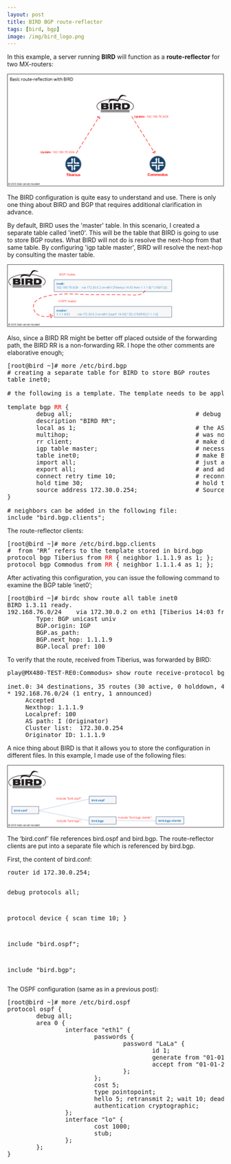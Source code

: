 ```yaml
---
layout: post
title: BIRD BGP route-reflector
tags: [bird, bgp]
image: /img/bird_logo.png
---
```


<p>
In this example, a server running <b>BIRD</b> will function as a <b>route-reflector</b> for two MX-routers:
</p>              
 	
![BIRD route-reflector](/img/bird-route-reflector.png "BIRD route-reflector")    

<p>
The BIRD configuration is quite easy to understand and use. 
There is only one thing about BIRD and BGP that requires additional clarification in advance.
</p>
<p>
By default, BIRD uses the 'master' table. 
In this scenario, I created a separate table called 'inet0'.
This will be the table that BIRD is going to use to store BGP routes.
What BIRD will not do is resolve the next-hop from that same table. 
By configuring 'igp table master', BIRD will resolve the next-hop by consulting the master table.
</p>		

![BIRD routing tables](/img/bird-resolve.png "BIRD routing tables")    

<p>
Also, since a BIRD RR might be better off placed outside of the forwarding path, the BIRD RR is a non-forwarding RR. 
I hope the other comments are elaborative enough;
</p>

<pre>
[root@bird ~]# more /etc/bird.bgp
# creating a separate table for BIRD to store BGP routes
table inet0;

# the following is a template. The template needs to be applied to individual neighbors.

template bgp <font color='red'>RR</font> {
        debug all;                                  # debug BGP
        description "BIRD RR";
        local as 1;                                 # the AS used by the local BGP speaker
        multihop;                                   # was not default in 1.3.11
        rr client;                                  # make defined neighbors rr clients
        igp table master;                           # necessary to resolve the next-hop
        table inet0;                                # make BGP use this table
        import all;                                 # just accept everything
        export all;                                 # and advertise it to all the neigbors
        connect retry time 10;                      # reconnect try after 10s
        hold time 30;                               # hold time send in BGP messages
        source address 172.30.0.254;                # Source BGP from this IP address
}

# neighbors can be added in the following file:
include "bird.bgp.clients";
</pre>

<p>
The route-reflector clients:
</p>

<pre>
[root@bird ~]# more /etc/bird.bgp.clients
#  from ‘RR’ refers to the template stored in bird.bgp
protocol bgp Tiberius from <font color='red'>RR</font> { neighbor 1.1.1.9 as 1; };
protocol bgp Commodus from <font color='red'>RR</font> { neighbor 1.1.1.4 as 1; };
</pre>

<p>
After activating this configuration, you can issue the following command to examine the BGP table ‘inet0’;
</p>

<pre>
[root@bird ~]# birdc show route all table inet0
BIRD 1.3.11 ready.
192.168.76.0/24    via 172.30.0.2 on eth1 [Tiberius 14:03 from 1.1.1.9] * (100/?) [i]
        Type: BGP unicast univ
        BGP.origin: IGP
        BGP.as_path:
        BGP.next_hop: 1.1.1.9
        BGP.local_pref: 100
</pre>

<p>
To verify that the route, received from Tiberius, was forwarded by BIRD:
</p>

<pre>
play@MX480-TEST-RE0:Commodus> show route receive-protocol bgp 172.30.0.254 detail

inet.0: 34 destinations, 35 routes (30 active, 0 holddown, 4 hidden)
* 192.168.76.0/24 (1 entry, 1 announced)
     Accepted
     Nexthop: 1.1.1.9
     Localpref: 100
     AS path: I (Originator)
     Cluster list:  172.30.0.254
     Originator ID: 1.1.1.9
</pre>

<p> 
A nice thing about BIRD is that it allows you to store the configuration in different files.
In this example, I made use of the following files:
</p>
      
![BIRD route reflector configuration files](/img/bird-route-reflector-configuration.png "BIRD route reflector configuration files")   

<p>
The ‘bird.conf’ file references bird.ospf and bird.bgp. The route-reflector clients are put into a separate file which is referenced by bird.bgp. 
</p>                                    
<p>
First, the content of bird.conf:
</p>
<pre>
router id 172.30.0.254;

debug protocols all;

protocol device {
        scan time 10;
}


include "bird.ospf";

include "bird.bgp";
</pre>
<p>
The OSPF configuration (same as in a previous post):
</p>
<pre>
[root@bird ~]# more /etc/bird.ospf
protocol ospf {
        debug all;
        area 0 {
                interface "eth1" {
                        passwords {
                                password "LaLa" {
                                        id 1;
                                        generate from "01-01-2000 00:00:00";
                                        accept from "01-01-2000 00:00:00";
                                };
                        };
                        cost 5;
                        type pointopoint;
                        hello 5; retransmit 2; wait 10; dead 20;
                        authentication cryptographic;
                };
                interface "lo" {
                        cost 1000;
                        stub;
                };
        };
}
</pre>
